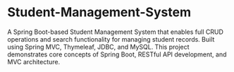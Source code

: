# Student-Management-System
A Spring Boot-based Student Management System that enables full CRUD operations and search functionality for managing student records. Built using Spring MVC, Thymeleaf, JDBC, and MySQL. This project demonstrates core concepts of Spring Boot, RESTful API development, and MVC architecture.
